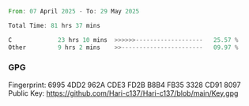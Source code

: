 <!--START_SECTION:waka-->

```rust
From: 07 April 2025 - To: 29 May 2025

Total Time: 81 hrs 37 mins

C             23 hrs 10 mins  >>>>>>-------------------   25.57 %
Other         9 hrs 2 mins    >>-----------------------   09.97 %
```

<!--END_SECTION:waka-->

### GPG <br />
Fingerprint:     6995 4DD2 962A CDE3 FD2B B8B4 FB35 3328 CD91 8097 <br />
Public Key:      https://github.com/Hari-c137/Hari-c137/blob/main/Key.gpg
